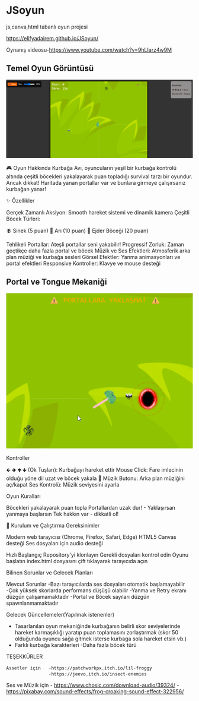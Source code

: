 # JSoyun
js,canva,html tabanlı oyun projesi

https://elifyadairem.github.io/JSoyun/

Oynanış videosu-https://www.youtube.com/watch?v=9hLIarz4w9M

## Temel Oyun Görüntüsü

![Oyun Ekranı](./imgFrog.png)


🎮 Oyun Hakkında
Kurbağa Avı, oyuncuların yeşil bir kurbağa kontrolü altında çeşitli böcekleri yakalayarak puan topladığı survival tarzı bir oyundur. Ancak dikkat! Haritada yanan portallar var ve bunlara girmeye çalışırsanız kurbağan yanar!

✨ Özellikler

Gerçek Zamanlı Aksiyon: Smooth hareket sistemi ve dinamik kamera
Çeşitli Böcek Türleri:

🪰 Sinek (5 puan)
🐝 Arı (10 puan)
🐲 Ejder Böceği (20 puan)


Tehlikeli Portallar: Ateşli portallar seni yakabilir!
Progressif Zorluk: Zaman geçtikçe daha fazla portal ve böcek
Müzik ve Ses Efektleri: Atmosferik arka plan müziği ve kurbağa sesleri
Görsel Efektler: Yanma animasyonları ve portal efektleri
Responsive Kontroller: Klavye ve mouse desteği

## Portal ve Tongue Mekaniği

![Portal](./imgPortal.png)


Kontroller

🡸 🢂 🢁 🡻 (Ok Tuşları): Kurbağayı hareket ettir
Mouse Click: Fare imlecinin olduğu yöne dil uzat ve böcek yakala
🎵 Müzik Butonu: Arka plan müziğini aç/kapat
Ses Kontrolü: Müzik seviyesini ayarla



Oyun Kuralları

Böcekleri yakalayarak puan topla
Portallardan uzak dur! - Yaklaşırsan yanmaya başlarsın
Tek hakkın var - dikkatli ol!


🚀 Kurulum ve Çalıştırma
Gereksinimler

Modern web tarayıcısı (Chrome, Firefox, Safari, Edge)
HTML5 Canvas desteği
Ses dosyaları için audio desteği



Hızlı Başlangıç
  Repository'yi klonlayın
  Gerekli dosyaları kontrol edin
Oyunu başlatın
    index.html dosyasını çift tıklayarak tarayıcıda açın

Bilinen Sorunlar ve Gelecek Planları


  Mevcut Sorunlar
    -Bazı tarayıcılarda ses dosyaları otomatik başlamayabilir
    -Çok yüksek skorlarda performans düşüşü olabilir
    -Yanma ve Retry ekranı düzgün çalışamamaktadır
    -Portal ve Böcek sayıları düzgün spawnlanmamaktadır



Gelecek Güncellemeler(Yapılmak istenenler)


  - Tasarlanılan oyun mekaniğinde kurbağanın belirli skor seviyelerinde hareket karmaşıklığı yaratıp 
   puan toplamasını zorlaştırmak (skor 50 olduğunda oyuncu sağa gitmek isterse kurbaga sola hareket etsin vb.)
   - Farklı kurbağa karakterleri
    -Daha fazla böcek türü


  TEŞEKKÜRLER

  
    Assetler için   -https://patchworkpx.itch.io/lil-froggy
                    -https://jeevo.itch.io/insect-enemies
  
  Ses ve Müzik için   - https://www.chosic.com/download-audio/39324/
                      - https://pixabay.com/sound-effects/frog-croaking-sound-effect-322956/

  



